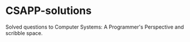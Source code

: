 # CSAPP-solutions
Solved questions to Computer Systems: A Programmer's Perspective and scribble space.
